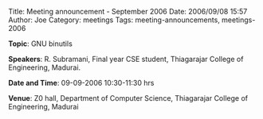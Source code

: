 Title: Meeting announcement - September 2006
Date: 2006/09/08 15:57
Author: Joe
Category: meetings
Tags: meeting-announcements, meetings-2006

**Topic**: GNU binutils

**Speakers**: R. Subramani, Final year CSE student, Thiagarajar College of Engineering, Madurai.

**Date and Time**: 09-09-2006 10:30-11:30 hrs

**Venue**: Z0 hall, Department of Computer Science, Thiagarajar College of Engineering, Madurai
